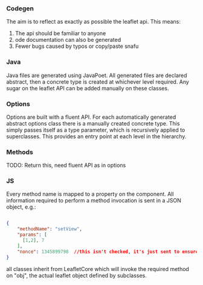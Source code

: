### Codegen

The aim is to reflect as exactly as possible the leaflet api. This means:
1. The api should be familiar to anyone
2. ode documentation can also be generated
3. Fewer bugs caused by typos or copy/paste snafu

### Java
Java files are generated using JavaPoet. 
All generated files are declared abstract, 
then a concrete type is created at whichever level required.
Any sugar on the leaflet API can be added manually on these classes.

### Options
Options are built with a fluent API. For each automatically generated abstract options class there is a manually 
created concrete type. This simply passes itself as a type parameter, which is recursively applied to superclasses.
This provides an entry point at each level in the hierarchy. 

### Methods
TODO: Return this, need fluent API as in options

### JS
Every method name is mapped to a property on the component.
All information required to perform a method invocation is sent in a JSON object, e.g.:

```json

{
    "methodName": "setView",
    "params": [
      [1,2], 7
    ],
    "nonce": 1345899798  //this isn't checked, it's just sent to ensure the property observer is always triggered
}
```

all classes inherit from LeafletCore which will invoke the required method on "obj", 
the actual leaflet object defined by subclasses.

